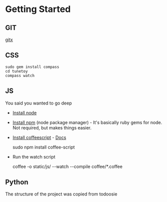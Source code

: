 Getting Started
===============

GIT
---
[gitx](http://gitx.frim.nl)

CSS
---

    sudo gem install compass
    cd tunetoy
    compass watch

JS
--

You said you wanted to go deep

* [Install node](http://nodejs.org/#download)

* [Install npm](https://github.com/isaacs/npm) (node package manager) - It's basically ruby gems for node. Not required, but makes things easier.

* [Install coffeescript](https://github.com/jashkenas/coffee-script/) - [Docs](http://jashkenas.github.com/coffee-script/)

    sudo npm install coffee-script
    
* Run the watch script

    coffee -o static/js/ --watch --compile coffee/*.coffee

Python
------
The structure of the project was copied from todoosie
